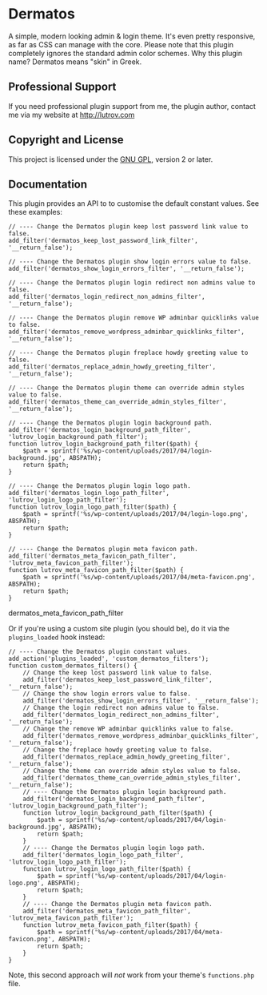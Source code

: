 # Dermatos

A simple, modern looking admin &amp; login theme. It's even pretty responsive, as far as CSS can manage with the core. Please note that this plugin completely ignores the standard admin color schemes. Why this plugin name? Dermatos means "skin" in Greek.

## Professional Support

If you need professional plugin support from me, the plugin author, contact me via my website at http://lutrov.com

## Copyright and License

This project is licensed under the [GNU GPL](http://www.gnu.org/licenses/old-licenses/gpl-2.0.html), version 2 or later.

## Documentation

This plugin provides an API to to customise the default constant values. See these examples:

	// ---- Change the Dermatos plugin keep lost password link value to false.
	add_filter('dermatos_keep_lost_password_link_filter', '__return_false');

	// ---- Change the Dermatos plugin show login errors value to false.
	add_filter('dermatos_show_login_errors_filter', '__return_false');

	// ---- Change the Dermatos plugin login redirect non admins value to false.
	add_filter('dermatos_login_redirect_non_admins_filter', '__return_false');

	// ---- Change the Dermatos plugin remove WP adminbar quicklinks value to false.
	add_filter('dermatos_remove_wordpress_adminbar_quicklinks_filter', '__return_false');

	// ---- Change the Dermatos plugin freplace howdy greeting value to false.
	add_filter('dermatos_replace_admin_howdy_greeting_filter', '__return_false');

	// ---- Change the Dermatos plugin theme can override admin styles value to false.
	add_filter('dermatos_theme_can_override_admin_styles_filter', '__return_false');

	// ---- Change the Dermatos plugin login background path.
	add_filter('dermatos_login_background_path_filter', 'lutrov_login_background_path_filter');
	function lutrov_login_background_path_filter($path) {
		$path = sprintf('%s/wp-content/uploads/2017/04/login-background.jpg', ABSPATH);
		return $path;
	}

	// ---- Change the Dermatos plugin login logo path.
	add_filter('dermatos_login_logo_path_filter', 'lutrov_login_logo_path_filter');
	function lutrov_login_logo_path_filter($path) {
		$path = sprintf('%s/wp-content/uploads/2017/04/login-logo.png', ABSPATH);
		return $path;
	}

	// ---- Change the Dermatos plugin meta favicon path.
	add_filter('dermatos_meta_favicon_path_filter', 'lutrov_meta_favicon_path_filter');
	function lutrov_meta_favicon_path_filter($path) {
		$path = sprintf('%s/wp-content/uploads/2017/04/meta-favicon.png', ABSPATH);
		return $path;
	}



dermatos_meta_favicon_path_filter

Or if you're using a custom site plugin (you should be), do it via the `plugins_loaded` hook instead:

	// ---- Change the Dermatos plugin constant values.
	add_action('plugins_loaded', 'custom_dermatos_filters');
	function custom_dermatos_filters() {
		// Change the keep lost password link value to false.
		add_filter('dermatos_keep_lost_password_link_filter', '__return_false');
		// Change the show login errors value to false.
		add_filter('dermatos_show_login_errors_filter', '__return_false');
		// Change the login redirect non admins value to false.
		add_filter('dermatos_login_redirect_non_admins_filter', '__return_false');
		// Change the remove WP adminbar quicklinks value to false.
		add_filter('dermatos_remove_wordpress_adminbar_quicklinks_filter', '__return_false');
		// Change the freplace howdy greeting value to false.
		add_filter('dermatos_replace_admin_howdy_greeting_filter', '__return_false');
		// Change the theme can override admin styles value to false.
		add_filter('dermatos_theme_can_override_admin_styles_filter', '__return_false');
		// ---- Change the Dermatos plugin login background path.
		add_filter('dermatos_login_background_path_filter', 'lutrov_login_background_path_filter');
		function lutrov_login_background_path_filter($path) {
			$path = sprintf('%s/wp-content/uploads/2017/04/login-background.jpg', ABSPATH);
			return $path;
		}
		// ---- Change the Dermatos plugin login logo path.
		add_filter('dermatos_login_logo_path_filter', 'lutrov_login_logo_path_filter');
		function lutrov_login_logo_path_filter($path) {
			$path = sprintf('%s/wp-content/uploads/2017/04/login-logo.png', ABSPATH);
			return $path;
		}
		// ---- Change the Dermatos plugin meta favicon path.
		add_filter('dermatos_meta_favicon_path_filter', 'lutrov_meta_favicon_path_filter');
		function lutrov_meta_favicon_path_filter($path) {
			$path = sprintf('%s/wp-content/uploads/2017/04/meta-favicon.png', ABSPATH);
			return $path;
		}
	}


Note, this second approach will _not_ work from your theme's `functions.php` file.
